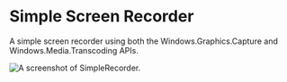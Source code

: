 # Simple Screen Recorder

A simple screen recorder using both the Windows.Graphics.Capture and Windows.Media.Transcoding APIs.

![A screenshot of SimpleRecorder.](https://user-images.githubusercontent.com/7089228/91022149-9a595180-e5a9-11ea-9fd7-a223a41ee25f.png)
